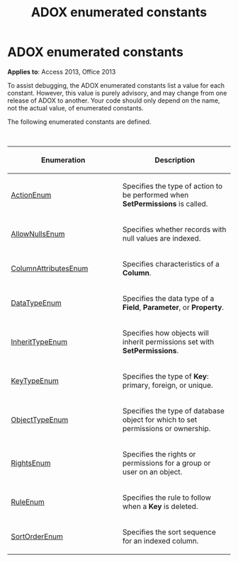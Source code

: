﻿---
title: ADOX enumerated constants
TOCTitle: ADOX enumerated constants
ms:assetid: 0ad716a0-8801-50cb-024a-85c308c65c78
ms:mtpsurl: https://msdn.microsoft.com/library/JJ248840(v=office.15)
ms:contentKeyID: 48543163
ms.date: 09/18/2015
mtps_version: v=office.15
---

# ADOX enumerated constants

**Applies to**: Access 2013, Office 2013

To assist debugging, the ADOX enumerated constants list a value for each constant. However, this value is purely advisory, and may change from one release of ADOX to another. Your code should only depend on the name, not the actual value, of enumerated constants.

The following enumerated constants are defined.

<br/>

<table>
<colgroup>
<col style="width: 50%" />
<col style="width: 50%" />
</colgroup>
<thead>
<tr class="header">
<th><p>Enumeration</p></th>
<th><p>Description</p></th>
</tr>
</thead>
<tbody>
<tr class="odd">
<td><p><a href="actionenum.md">ActionEnum</a></p></td>
<td><p>Specifies the type of action to be performed when <strong>SetPermissions</strong> is called.</p></td>
</tr>
<tr class="even">
<td><p><a href="allownullsenum.md">AllowNullsEnum</a></p></td>
<td><p>Specifies whether records with null values are indexed.</p></td>
</tr>
<tr class="odd">
<td><p><a href="columnattributesenum.md">ColumnAttributesEnum</a></p></td>
<td><p>Specifies characteristics of a <strong>Column</strong>.</p></td>
</tr>
<tr class="even">
<td><p><a href="datatypeenum.md">DataTypeEnum</a></p></td>
<td><p>Specifies the data type of a <strong>Field</strong>, <strong>Parameter</strong>, or <strong>Property</strong>.</p></td>
</tr>
<tr class="odd">
<td><p><a href="inherittypeenum.md">InheritTypeEnum</a></p></td>
<td><p>Specifies how objects will inherit permissions set with <strong>SetPermissions</strong>.</p></td>
</tr>
<tr class="even">
<td><p><a href="keytypeenum.md">KeyTypeEnum</a></p></td>
<td><p>Specifies the type of <strong>Key</strong>: primary, foreign, or unique.</p></td>
</tr>
<tr class="odd">
<td><p><a href="objecttypeenum.md">ObjectTypeEnum</a></p></td>
<td><p>Specifies the type of database object for which to set permissions or ownership.</p></td>
</tr>
<tr class="even">
<td><p><a href="rightsenum.md">RightsEnum</a></p></td>
<td><p>Specifies the rights or permissions for a group or user on an object.</p></td>
</tr>
<tr class="odd">
<td><p><a href="ruleenum.md">RuleEnum</a></p></td>
<td><p>Specifies the rule to follow when a <strong>Key</strong> is deleted.</p></td>
</tr>
<tr class="even">
<td><p><a href="sortorderenum.md">SortOrderEnum</a></p></td>
<td><p>Specifies the sort sequence for an indexed column.</p></td>
</tr>
</tbody>
</table>

